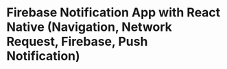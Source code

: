 # Firebase Notification App with React Native (Navigation, Network Request, Firebase, Push Notification)

